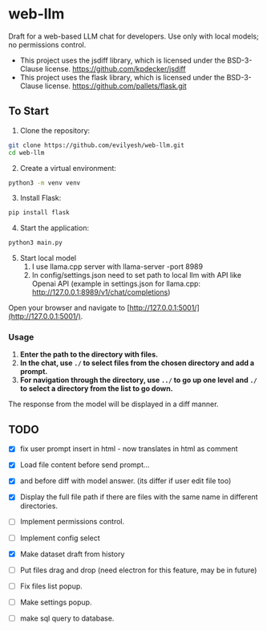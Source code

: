 # web-llm

Draft for a web-based LLM chat for developers. Use only with local models; no permissions control.

- This project uses the jsdiff library, which is licensed under the BSD-3-Clause license. https://github.com/kpdecker/jsdiff
- This project uses the flask library, which is licensed under the BSD-3-Clause license. https://github.com/pallets/flask.git

## To Start

1. Clone the repository:
```bash
git clone https://github.com/evilyesh/web-llm.git
cd web-llm
```
2. Create a virtual environment: 
```bash
python3 -m venv venv
```
3. Install Flask: 
```bash
pip install flask
```
4. Start the application: 
```bash
python3 main.py
```
5. Start local model
   1. I use llama.cpp server with llama-server -port 8989
   2. In config/settings.json need to set path to local llm with API like Openai API (example in settings.json for llama.cpp: http://127.0.0.1:8989/v1/chat/completions) 

Open your browser and navigate to [http://127.0.0.1:5001/](http://127.0.0.1:5001/).

### Usage

1. **Enter the path to the directory with files.**
2. **In the chat, use `./` to select files from the chosen directory and add a prompt.**
3. **For navigation through the directory, use `../` to go up one level and `./` to select a directory from the list to go down.**

The response from the model will be displayed in a diff manner.

## TODO

- [x] fix user prompt insert in html - now <? ?> translates in html as comment
- [x] Load file content before send prompt... 
- [x] and before diff with model answer. (its differ if user edit file too)
- [x] Display the full file path if there are files with the same name in different directories.
- [ ] Implement permissions control.
- [ ] Implement config select
- [x] Make dataset draft from history
- [ ] Put files drag and drop (need electron for this feature, may be in future)


- [ ] Fix files list popup.
- [ ] Make settings popup.
- [ ] make sql query to database.